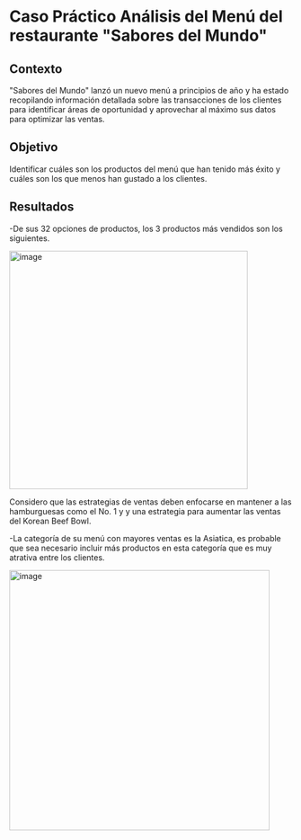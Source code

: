 # Caso Práctico Análisis del Menú del restaurante "Sabores del Mundo"

## Contexto
"Sabores del Mundo" lanzó un nuevo menú a principios de año y ha estado recopilando información detallada sobre las transacciones de los clientes para identificar áreas de oportunidad y aprovechar al máximo sus datos para optimizar las ventas.

## Objetivo
Identificar cuáles son los productos del menú que han tenido más éxito y cuáles son los que menos han gustado a los clientes.

## Resultados
-De sus 32 opciones de productos, los 3 productos más vendidos son los siguientes.

<img width="424" alt="image" src="https://github.com/user-attachments/assets/efae9ae2-e52a-4808-8ef9-b39969e4879b">

Considero que las estrategias de ventas deben enfocarse en mantener a las hamburguesas como el No. 1 y y una estrategia para aumentar las ventas del Korean Beef Bowl.

-La categoría de su menú con mayores ventas es la Asiatica, es probable que sea necesario incluir más productos en esta categoría que es muy atrativa entre los clientes.

<img width="463" alt="image" src="https://github.com/user-attachments/assets/125b4763-5575-40c4-be8f-af6c03067555">
